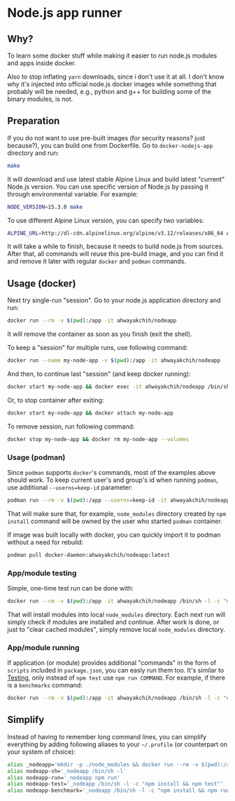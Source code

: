 Node.js app runner
==================

## Why?

To learn some docker stuff while making it easier to run node.js modules and apps inside docker.

Also to stop inflating `yarn` downloads, since i don't use it at all. I don't know why it's injected into official node.js docker images while something that probably will be needed, e.g., python and g++ for building some of the binary modules, is not.

## Preparation

If you do not want to use pre-built images (for security reasons? just because?), you can build one from Dockerfile.
Go to `docker-nodejs-app` directory and run:

```sh
make
```

It will download and use latest stable Alpine Linux and build latest "current" Node.js version.
You can use specific version of Node.js by passing it through environmental variable. For example:

```sh
NODE_VERSION=15.3.0 make
```

To use different Alpine Linux version, you can specify two variables:

```sh
ALPINE_URL=http://dl-cdn.alpinelinux.org/alpine/v3.12/releases/x86_64 ALPINE_VERSION=3.12.1 make
```

It will take a while to finish, because it needs to build node.js from sources.
After that, all commands will reuse this pre-build image, and you can find it and remove it later with regular `docker` and `podman` commands.

## Usage (docker)

Next try single-run "session". Go to your node.js application directory and run:

```sh
docker run --rm -v $(pwd):/app -it ahwayakchih/nodeapp
```

It will remove the container as soon as you finish (exit the shell).

To keep a "session" for multiple runs, use following command:

```sh
docker run --name my-node-app -v $(pwd):/app -it ahwayakchih/nodeapp
```

And then, to continue last "session" (and keep docker running):

```sh
docker start my-node-app && docker exec -it ahwayakchih/nodeapp /bin/sh -l
```

Or, to stop container after exiting:

```sh
docker start my-node-app && docker attach my-node-app
```

To remove session, run following command:

```sh
docker stop my-node-app && docker rm my-node-app --volumes
```

### Usage (podman)

Since `podman` supports `docker`'s commands, most of the examples above should work.
To keep current user's and group's id when running `podman`, use additional `--userns=keep-id` parameter:

```sh
podman run --rm -v $(pwd):/app --userns=keep-id -it ahwayakchih/nodeapp
```

That will make sure that, for example, `node_modules` directory created by `npm install` command will be owned by the user who started `podman` container.

If image was built locally with docker, you can quickly import it to podman without a need for rebuild:

```sh
podman pull docker-daemon:ahwayakchih/nodeapp:latest
```

### App/module testing

Simple, one-time test run can be done with:

```sh
docker run --rm -v $(pwd):/app -it ahwayakchih/nodeapp /bin/sh -l -c "npm install && npm test"
```

That will install modules into local `node_modules` directory. Each next run will simply check if modules are installed and continue.
After work is done, or just to "clear cached modules", simply remove local `node_modules` directory.

### App/module running

If application (or module) provides additional "commands" in the form of `scripts` included in `package.json`, you can easly run them too.
It's similar to [Testing](#appmodule-testing), only instead of `npm test` use `npm run COMMAND`. For example, if there is a `benchmarks` command:

```sh
docker run --rm -v $(pwd):/app -it ahwayakchih/nodeapp /bin/sh -l -c "npm install && npm run benchmarks"
```

## Simplify

Instead of having to remember long command lines, you can simplify everything by adding following aliases to your `~/.profile` (or counterpart on your system of choice):

```sh
alias _nodeapp='mkdir -p ./node_modules && docker run --rm -v $(pwd):/app -it ahwayakchih/nodeapp'
alias nodeapp-sh='_nodeapp /bin/sh -l'
alias nodeapp-run='_nodeapp npm run'
alias nodeapp-test='_nodeapp /bin/sh -l -c "npm install && npm test"'
alias nodeapp-benchmark='_nodeapp /bin/sh -l -c "npm install && npm run benchmarks"'
```